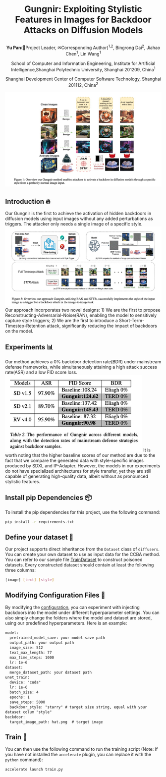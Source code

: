 # <p align="center"><strong>Gungnir: Exploiting Stylistic Features in Images for Backdoor Attacks on Diffusion Models </strong></p>
<p align="center"><strong>Yu Pan</strong>(🙋‍Project Leader, ✉Corresponding Author)<sup>1,2</sup>, Bingrong Dai<sup>2</sup>, Jiahao Chen<sup>1</sup>, Lin Wang<sup>1</sup></p>
<p align="center">School of Computer and Information Engineering, Institute for Artificial Intelligence,Shanghai Polytechnic University, Shanghai 201209, China<sup>1</sup></p>
<p align="center">Shanghai Development Center of Computer Software Technology, Shanghai 201112, China<sup>2</sup></p>

![Gungnir Method](Intro.jpg)
## Introduction 🔥
Our Gungnir is the first to achieve the activation of hidden backdoors in diffusion models using input images without any added perturbations as triggers. The attacker only needs a single image of a specific style.
![Attack Method](Method.jpg)
Our approach incorporates two novel designs: 1) We are the first to propose Reconstructing-Adversarial-Noise(RAN), enabling the model to sensitively capture style triggers; 2) We are the first to introduce a Short-Term-Timestep-Retention attack, significantly reducing the impact of backdoors on the model.

## Experiments 📊
Our method achieves a 0% backdoor detection rate(BDR) under mainstream defense frameworks, while simultaneously attaining a high attack success rate(ASR) and a low FID score loss.
![Attack Method](Exper.jpg)
It is worth noting that the higher baseline scores of our method are due to the fact that we compare the generated data with style-specific images produced by SDXL and IP-Adapter. However, the models in our experiments do not have specialized architectures for style transfer, yet they are still capable of generating high-quality data, albeit without as pronounced stylistic features.

## Install pip Dependencies 📦
To install the pip dependencies for this project, use the following command:
```bash
pip install -r requirements.txt
```

## Define your dataset 🔢
Our project supports direct inheritance from the `Dataset` class of `diffusers`. You can create your own dataset to use as input data for the CCBA method. You can refer to our sample file [TrainDataset](https://github.com/paoche11/ControlNetBackdoor/blob/master/models/TrainDataset.py) to construct poisoned datasets. Every constructed dataset should contain at least the following three columns:
```bash
[image] [text] [style]
```

## Modifying Configuration Files 🔧
By modifying the [configuration](https://github.com/paoche11/ControlNetBackdoor/blob/master/config.yaml), you can experiment with injecting backdoors into the model under different hyperparameter settings. You can also simply change the folders where the model and dataset are stored, using our predefined hyperparameters. Here is an example:
```
model:
  pretrained_model_save: your model save path
  output_path: your output path
  image_size: 512
  text_max_length: 77
  max_time_steps: 1000
  lr: 1e-6
dataset:
  merge_dataset_path: your dataset path
unet_train:
  device: "cuda"
  lr: 1e-6
  batch_size: 4
  epochs: 1
  save_steps: 5000
  backdoor_style: "starry" # target size string, equal with your dataset colum "style"
backdoor:
  target_image_path: hat.png  # target image
```
## Train 🏃‍
You can then use the following command to run the training script (Note: If you have not installed the `accelerate` plugin, you can replace it with the `python` command):
```bash
accelerate launch train.py
```
